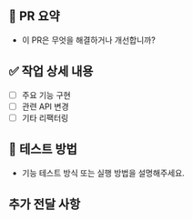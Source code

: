 ## 📌 PR 요약

- 이 PR은 무엇을 해결하거나 개선합니까?

## ✅ 작업 상세 내용

- [ ] 주요 기능 구현
- [ ] 관련 API 변경
- [ ] 기타 리팩터링

## 🧪 테스트 방법

- 기능 테스트 방식 또는 실행 방법을 설명해주세요.


## 추가 전달 사항